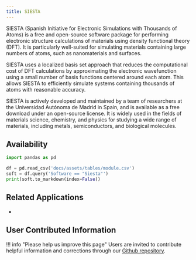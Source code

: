 ```yaml
---
title: SIESTA
---
```

SIESTA (Spanish Initiative for Electronic Simulations with Thousands of Atoms) is a free and open-source software package for performing electronic structure calculations of materials using density functional theory (DFT). It is particularly well-suited for simulating materials containing large numbers of atoms, such as nanomaterials and surfaces.

SIESTA uses a localized basis set approach that reduces the computational cost of DFT calculations by approximating the electronic wavefunction using a small number of basis functions centered around each atom. This allows SIESTA to efficiently simulate systems containing thousands of atoms with reasonable accuracy.

SIESTA is actively developed and maintained by a team of researchers at the Universidad Autónoma de Madrid in Spain, and is available as a free download under an open-source license. It is widely used in the fields of materials science, chemistry, and physics for studying a wide range of materials, including metals, semiconductors, and biological molecules.

## Availability

```python exec="on"
import pandas as pd

df = pd.read_csv('docs/assets/tables/module.csv')
soft = df.query('Software == "Siesta"')
print(soft.to_markdown(index=False))
```

## Related Applications

* 

## User Contributed Information

!!! info "Please help us improve this page"
        Users are invited to contribute helpful information and corrections
        through our [Github repository](https://github.com/arcs-njit-edu/Docs/blob/main/CONTRIBUTING.md).


